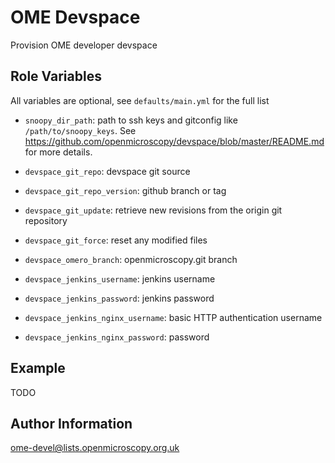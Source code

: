 OME Devspace
============

Provision OME developer devspace


Role Variables
--------------

All variables are optional, see `defaults/main.yml` for the full list

- `snoopy_dir_path`: path to ssh keys and gitconfig like `/path/to/snoopy_keys`. See https://github.com/openmicroscopy/devspace/blob/master/README.md for more details.

- `devspace_git_repo`:  devspace git source
- `devspace_git_repo_version`: github branch or tag

- `devspace_git_update`: retrieve new revisions from the origin git repository
- `devspace_git_force`: reset any modified files

- `devspace_omero_branch`: openmicroscopy.git branch

- `devspace_jenkins_username`: jenkins username
- `devspace_jenkins_password`: jenkins password

- `devspace_jenkins_nginx_username`: basic HTTP authentication username
- `devspace_jenkins_nginx_password`:  password


Example
-------

TODO


Author Information
------------------

ome-devel@lists.openmicroscopy.org.uk
